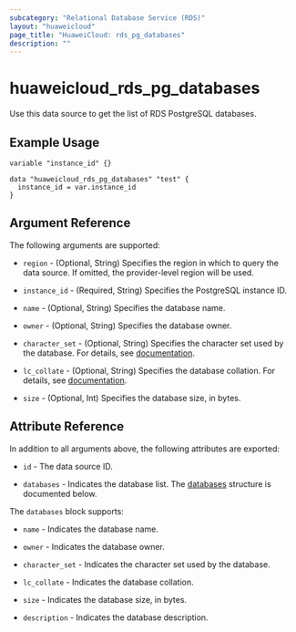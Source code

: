 ```yaml
---
subcategory: "Relational Database Service (RDS)"
layout: "huaweicloud"
page_title: "HuaweiCloud: rds_pg_databases"
description: ""
---
```


# huaweicloud_rds_pg_databases

Use this data source to get the list of RDS PostgreSQL databases.

## Example Usage

```hcl
variable "instance_id" {}

data "huaweicloud_rds_pg_databases" "test" {
  instance_id = var.instance_id
}
```

## Argument Reference

The following arguments are supported:

* `region` - (Optional, String) Specifies the region in which to query the data source.
  If omitted, the provider-level region will be used.

* `instance_id` - (Required, String) Specifies the PostgreSQL instance ID.

* `name` - (Optional, String) Specifies the database name.

* `owner` - (Optional, String) Specifies the database owner.

* `character_set` - (Optional, String) Specifies the character set used by the database.
  For details, see [documentation](https://www.postgresql.org/docs/16/infoschema-character-sets.html).

* `lc_collate` - (Optional, String) Specifies the database collation.
  For details, see [documentation](https://support.huaweicloud.com/intl/en-us/bestpractice-rds/rds_pg_0017.html).

* `size` - (Optional, Int) Specifies the database size, in bytes.

## Attribute Reference

In addition to all arguments above, the following attributes are exported:

* `id` - The data source ID.

* `databases` - Indicates the database list.
  The [databases](#Pg_Databases) structure is documented below.

<a name="Pg_Databases"></a>
The `databases` block supports:

* `name` - Indicates the database name.

* `owner` - Indicates the database owner.

* `character_set` - Indicates the character set used by the database.

* `lc_collate` - Indicates the database collation.

* `size` - Indicates the database size, in bytes.

* `description` - Indicates the database description.
